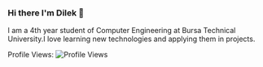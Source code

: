 ### Hi there I'm Dilek 👋
I am a 4th year student of Computer Engineering at Bursa Technical University.I love learning new technologies and applying them in projects.

<!--
**Dilekyilmazz/Dilekyilmazz** is a ✨ _special_ ✨ repository because its `README.md` (this file) appears on your GitHub profile.

Here are some ideas to get you started:

- 🔭 I’m currently working on ...
- 🌱 I’m currently learning ...
- 👯 I’m looking to collaborate on ...
- 🤔 I’m looking for help with ...
- 💬 Ask me about ...
- 📫 How to reach me: ...
- 😄 Pronouns: ...
- ⚡ Fun fact: ...
-->

Profile Views:
![Profile Views](https://komarev.com/ghpvc/?username=Dilekyilmazz&color=blueviolet)

